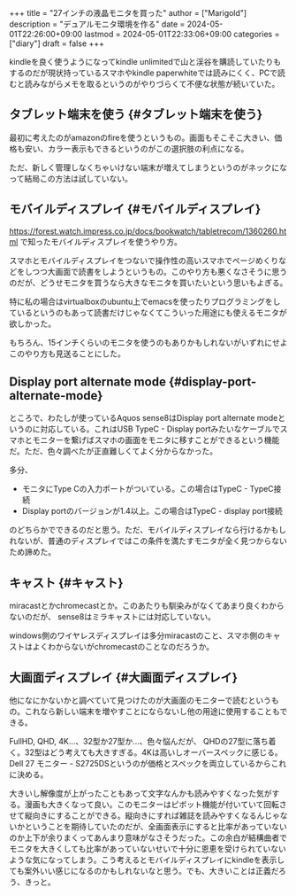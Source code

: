 +++
title = "27インチの液晶モニタを買った"
author = ["Marigold"]
description = "デュアルモニタ環境を作る"
date = 2024-05-01T22:26:00+09:00
lastmod = 2024-05-01T22:33:06+09:00
categories = ["diary"]
draft = false
+++

kindleを良く使うようになってkindle unlimitedで山と渓谷を購読していたりもするのだが現状持っているスマホやkindle paperwhiteでは読みにくく、PCで読むと読みながらメモを取るというのがやりづらくて不便な状態が続いていた。


## タブレット端末を使う {#タブレット端末を使う}

最初に考えたのがamazonのfireを使うというもの。画面もそこそこ大きい、価格も安い、カラー表示もできるというのがこの選択肢の利点になる。

ただ、新しく管理しなくちゃいけない端末が増えてしまうというのがネックになって結局この方法は試していない。


## モバイルディスプレイ {#モバイルディスプレイ}

<https://forest.watch.impress.co.jp/docs/bookwatch/tabletrecom/1360260.html> で知ったモバイルディスプレイを使うやり方。

スマホとモバイルディスプレイをつないで操作性の高いスマホでページめくりなどをしつつ大画面で読書をしようというもの。このやり方も悪くなさそうに思うのだが、どうせモニタを買うなら大きなモニタを買いたいという思いもよぎる。

特に私の場合はvirtualboxのubuntu上でemacsを使ったりプログラミングをしているというのもあって読書だけじゃなくてこういった用途にも使えるモニタが欲しかった。

もちろん、15インチくらいのモニタを使うのもありかもしれないがいずれにせよこのやり方も見送ることにした。


## Display port alternate mode {#display-port-alternate-mode}

ところで、わたしが使っているAquos sense8はDisplay port alternate modeというのに対応している。これはUSB TypeC - Display portみたいなケーブルでスマホとモニターを繋げばスマホの画面をモニタに移すことができるという機能だ。ただ、色々調べたが正直難しくてよく分からなかった。

多分、

-   モニタにType Cの入力ポートがついている。この場合はTypeC - TypeC接続
-   Display portのバージョンが1.4以上。この場合はTypeC - display port接続

のどちらかでできるのだと思う。ただ、モバイルディスプレイなら行けるかもしれないが、普通のディスプレイではこの条件を満たすモニタが全く見つからないため諦めた。


## キャスト {#キャスト}

miracastとかchromecastとか。このあたりも馴染みがなくてあまり良くわからないのだが、
sense8はミラキャストには対応していない。

windows側のワイヤレスディスプレイは多分miracastのこと、スマホ側のキャストはよくわからないがchromecastのことなのだろうか。


## 大画面ディスプレイ {#大画面ディスプレイ}

他になにかないかと調べていて見つけたのが大画面のモニターで読むというもの。これなら新しい端末を増やすことにならないし他の用途に使用することもできる。

FullHD, QHD, 4K...、32型か27型か...、色々悩んだが、
QHDの27型に落ち着く。32型はどう考えても大きすぎる。4Kは高いしオーバースペックに感じる。
Dell 27 モニター - S2725DSというのが価格とスペックを両立しているからこれに決める。

大きいし解像度が上がったこともあって文字なんかも読みやすくなった気がする。漫画も大きくなって良い。このモニターはピボット機能が付いていて回転させて縦向きにすることができる。縦向きにすれば雑誌を読みやすくなるんじゃないかということを期待していたのだが、全画面表示にすると比率があっていないのか上下が余りまくってあんまり意味がなさそうだった。この余白が結構曲者でモニタを大きくしても比率があっていないせいで十分に恩恵を受けられていないような気になってしまう。こう考えるとモバイルディスプレイにkindleを表示しても案外いい感じになるのかもしれないなと思う。でも、大きいことは正義だろう、きっと。

